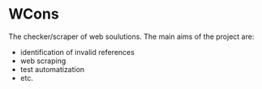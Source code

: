 # WCons

The checker/scraper of web soulutions. The main aims of the project are:
 - identification of invalid references
 - web scraping
 - test automatization
 - etc.